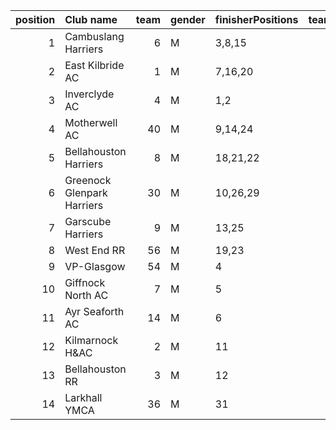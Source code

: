 |   position | Club name                  |   team | gender   | finisherPositions   |   teamPoints |   penaltyPoints |   totalPoints |   totalFinishers | Website                                    |
|-----------:|:---------------------------|-------:|:---------|:--------------------|-------------:|----------------:|--------------:|-----------------:|:-------------------------------------------|
|          1 | Cambuslang Harriers        |      6 | M        | 3,8,15              |           26 |               0 |            26 |                4 | https://cambuslangharriers.org/            |
|          2 | East Kilbride AC           |      1 | M        | 7,16,20             |           43 |               0 |            43 |                3 | http://www.ekac.org.uk/                    |
|          3 | Inverclyde AC              |      4 | M        | 1,2                 |            3 |              41 |            44 |                2 | https://www.inverclydeac.org/              |
|          4 | Motherwell AC              |     40 | M        | 9,14,24             |           47 |               0 |            47 |                3 | https://motherwellac.com/                  |
|          5 | Bellahouston Harriers      |      8 | M        | 18,21,22            |           61 |               0 |            61 |                6 | http://www.bellahoustonharriers.co.uk/     |
|          6 | Greenock Glenpark Harriers |     30 | M        | 10,26,29            |           65 |               0 |            65 |                3 | https://greenockglenparkharriers.com/      |
|          7 | Garscube Harriers          |      9 | M        | 13,25               |           38 |              41 |            79 |                2 | https://www.garscubeharriers.org.uk/       |
|          8 | West End RR                |     56 | M        | 19,23               |           42 |              41 |            83 |                2 | https://www.westendroadrunners.co.uk/      |
|          9 | VP-Glasgow                 |     54 | M        | 4                   |            4 |              82 |            86 |                1 | https://www.vp-glasgow.com                 |
|         10 | Giffnock North AC          |      7 | M        | 5                   |            5 |              82 |            87 |                1 | https://www.giffnocknorth.co.uk/           |
|         11 | Ayr Seaforth AC            |     14 | M        | 6                   |            6 |              82 |            88 |                1 | https://www.ayrseaforth.co.uk/             |
|         12 | Kilmarnock H&AC            |      2 | M        | 11                  |           11 |              82 |            93 |                1 | http://www.kilmarnockharriers.com/         |
|         13 | Bellahouston RR            |      3 | M        | 12                  |           12 |              82 |            94 |                1 | https://www.bellahoustonroadrunners.co.uk/ |
|         14 | Larkhall YMCA              |     36 | M        | 31                  |           31 |              82 |           113 |                1 | https://www.larkhallymcaharriers.org       |